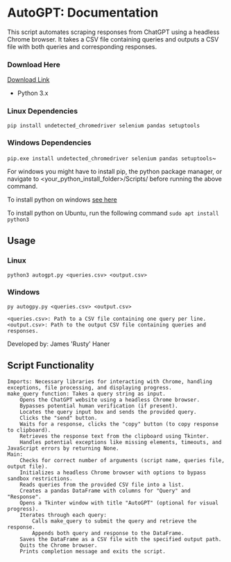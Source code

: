 # AutoGPT: Documentation

This script automates scraping responses from ChatGPT using a headless Chrome browser. It takes a CSV file containing queries and outputs a CSV file with both queries and corresponding responses.

### Download Here
[Download Link](https://github.com/JRustyHaner/autoGPT/releases/download/prerelease/autoGPT-alpha1-python.zip)

    
- Python 3.x

### Linux Dependencies
```pip install undetected_chromedriver selenium pandas setuptools```

### Windows Dependencies
```pip.exe install undetected_chromedriver selenium pandas setuptools```~

For windows you might have to install pip, the python package manager, or navigate to <your_python_install_folder>/Scripts/ before running the above command.

To install python on windows [see here]([https://dbader.org/blog/installing-python-and-pip-on-windows-10)

To install python on Ubuntu, run the following command
```sudo apt install python3```  


## Usage

### Linux
```python3 autogpt.py <queries.csv> <output.csv>```

### Windows
```py autogpy.py <queries.csv> <output.csv>```

    <queries.csv>: Path to a CSV file containing one query per line.
    <output.csv>: Path to the output CSV file containing queries and responses.

Developed by: James 'Rusty' Haner

## Script Functionality

    Imports: Necessary libraries for interacting with Chrome, handling exceptions, file processing, and displaying progress.
    make_query function: Takes a query string as input.
        Opens the ChatGPT website using a headless Chrome browser.
        Bypasses potential human verification (if present).
        Locates the query input box and sends the provided query.
        Clicks the "send" button.
        Waits for a response, clicks the "copy" button (to copy response to clipboard).
        Retrieves the response text from the clipboard using Tkinter.
        Handles potential exceptions like missing elements, timeouts, and JavaScript errors by returning None.
    Main:
        Checks for correct number of arguments (script name, queries file, output file).
        Initializes a headless Chrome browser with options to bypass sandbox restrictions.
        Reads queries from the provided CSV file into a list.
        Creates a pandas DataFrame with columns for "Query" and "Response".
        Opens a Tkinter window with title "AutoGPT" (optional for visual progress).
        Iterates through each query:
            Calls make_query to submit the query and retrieve the response.
            Appends both query and response to the DataFrame.
        Saves the DataFrame as a CSV file with the specified output path.
        Quits the Chrome browser.
        Prints completion message and exits the script.
